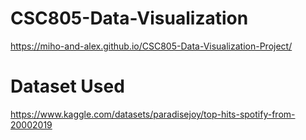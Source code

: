 # CSC805-Data-Visualization
https://miho-and-alex.github.io/CSC805-Data-Visualization-Project/

# Dataset Used
https://www.kaggle.com/datasets/paradisejoy/top-hits-spotify-from-20002019